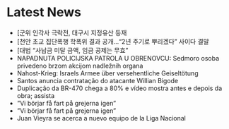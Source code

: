 # Latest News
-  [군위 인각사 극락전, 대구시 지정유산 등재
-  [천안 초교 집단폭행 학폭위 결과 공개…“2년 주기로 뿌리겠다” 사이다 결말
-  [대법 “사납금 미달 금액, 임금 공제는 무효”
-  NAPADNUTA POLICIJSKA PATROLA U OBRENOVCU: Sedmoro osoba privedeno brzom akcijom nadležnih organa
-  Nahost-Krieg: Israels Armee über versehentliche Geiseltötung
-  Santos anuncia contratação do atacante Willian Bigode
-  Duplicação da BR-470 chega a 80% e vídeo mostra antes e depois da obra; assista
-  ”Vi börjar få fart på grejerna igen”
-  ”Vi börjar få fart på grejerna igen”
-  Juan Vieyra se acerca a nuevo equipo de la Liga Nacional
